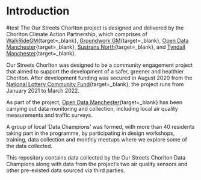 # Introduction
#test
The Our Streets Chorlton project is designed and delivered by the Chorlton Climate Action Partnership, which comprises of [WalkRideGM](https://walkridegm.org.uk/){target=_blank}, [Groundwork GM](https://www.groundwork.org.uk/hubs/greatermanchester/){target=_blank}, [Open Data Manchester](https://www.opendatamanchester.org.uk/){target=_blank}, [Sustrans North](https://www.sustrans.org.uk/our-blog/national-cycle-network-route-collections/2019/all/our-favourite-routes-in-the-north-west){target=_blank}, and [Tyndall Manchester](https://www.tyndall.manchester.ac.uk/){target=_blank}.

Our Streets Chorlton was designed to be a community engagement project that aimed to support the development of a safer, greener and healthier Chorlton. After development funding was secured in August 2020 from the [National Lottery Community Fund](https://www.tnlcommunityfund.org.uk/){target=_blank}, the project runs from January 2021 to March 2022.

As part of the project, [Open Data Manchester](https://www.opendatamanchester.org.uk/){target=_blank} has been carrying out data monitoring and collection, including local air quality measurements and traffic surveys.

A group of local ‘Data Champions’ was formed, with more than 40 residents taking part in the programme, by participating in design workshops, training, data collection and monthly meetups where we explore some of the data collected.

This repository contains data collected by the Our Streets Chorlton Data Champions along with data from the project’s two air quality sensors and other pre-existed data sourced via third parties.
